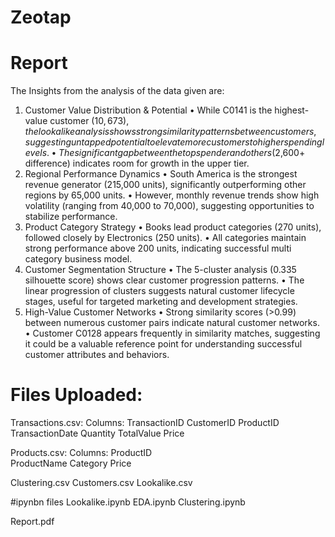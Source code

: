 # Zeotap

# Report
The Insights from the analysis of the data given are: 
1. Customer Value Distribution & Potential 
• While C0141 is the highest-value customer ($10,673), the lookalike analysis shows strong 
similarity patterns between customers, suggesting untapped potential to elevate more 
customers to higher spending levels. 
• The significant gap between the top spender and others ($2,600+ difference) indicates room 
for growth in the upper tier. 
2. Regional Performance Dynamics 
• South America is the strongest revenue generator (215,000 units), significantly 
outperforming other regions by 65,000 units. 
• However, monthly revenue trends show high volatility (ranging from 40,000 to 70,000), 
suggesting opportunities to stabilize performance. 
3. Product Category Strategy 
• Books lead product categories (270 units), followed closely by Electronics (250 units). 
• All categories maintain strong performance above 200 units, indicating successful multi
category business model. 
4. Customer Segmentation Structure 
• The 5-cluster analysis (0.335 silhouette score) shows clear customer progression patterns. 
• The linear progression of clusters suggests natural customer lifecycle stages, useful for 
targeted marketing and development strategies. 
5. High-Value Customer Networks 
• Strong similarity scores (>0.99) between numerous customer pairs indicate natural customer 
networks. 
• Customer C0128 appears frequently in similarity matches, suggesting it could be a valuable 
reference point for understanding successful customer attributes and behaviors.

# Files Uploaded:

Transactions.csv:
Columns:
TransactionID
CustomerID
ProductID
TransactionDate
Quantity
TotalValue
Price

Products.csv:
Columns:
ProductID	
ProductName
Category
Price

Clustering.csv
Customers.csv
Lookalike.csv

#ipynbn files
Lookalike.ipynb
EDA.ipynb
Clustering.ipynb

Report.pdf




